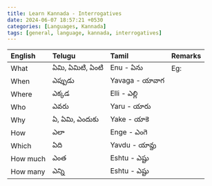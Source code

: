 ```yaml
---
title: Learn Kannada - Interrogatives
date: 2024-06-07 18:57:21 +0530
categories: [Languages, Kannada]
tags: [general, language, kannada, interrogatives]
---
```


| English | Telugu            | Tamil    | Remarks                                                                  |
|:--------|:------------------|:---------|:-------------------------------------------------------------------------|
| What    | ఏమి, ఏమిటి, ఏంటి  | Enu - ఏను                   | Eg:                    |
| When    | ఎప్పుడు            | Yavaga - యావాగ                   | |
| Where   | ఎక్కడ             | Elli - ఎల్లి                    |                                                       |
| Who     | ఎవరు             | Yaru - యారు                     |                                                       |
| Why     | ఏ, ఏమి, ఎందుకు   | Yake - యాకె  |                                                       |
| How     | ఎలా              | Enge - ఎంగె  |              |
| Which   | ఏది               | Yavdu - యావ్దు                       |                                                       |
| How much| ఎంత             | Eshtu - ఎష్టు                     |                                                       |
| How many| ఎన్ని              | Eshtu - ఎష్టు                    |                                                       |